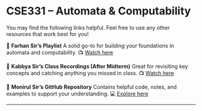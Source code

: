 # CSE331 – Automata & Computability

You may find the following links helpful. Feel free to use any other resources that work best for you!

🔹 **Farhan Sir’s Playlist**
A solid go-to for building your foundations in automata and computability.
📺 [Watch here](https://www.youtube.com/watch?v=vPrOmBKQfdw&list=PLBENQsMXh3gz85EJ3ZCSa9l9hnUiOer-H&ab_channel=FarhanFeroz)

🔹 **Kabbya Sir’s Class Recordings (After Midterm)**
Great for revisiting key concepts and catching anything you missed in class.
📺 [Watch here](https://www.youtube.com/watch?v=g9HvFAGqy3M&list=PLib4rFadvfrckeiUjBjYWnxtyUmW5-X8r)

🔹 **Monirul Sir’s GitHub Repository**
Contains helpful code, notes, and examples to support your understanding.
💻 [Explore here](https://github.com/monirulHaque/Automata-and-Computability/)

---

